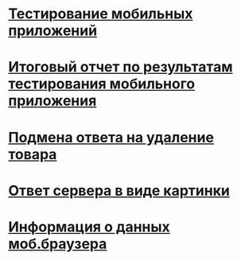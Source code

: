 # [Тестирование мобильных приложений](https://docs.google.com/spreadsheets/d/1wkNCCtiGh2E8ShCaxdNPiW2pE1YTmVJIK620VuAWe3k/edit?usp=sharing)

# [Итоговый отчет по результатам тестирования мобильного приложения](https://docs.google.com/document/d/1gzPaK2OUNz7NNAmSyxnu0kUaifQV90gL/edit?usp=sharing&ouid=108168755687522655607&rtpof=true&sd=true)

# [Подмена ответа на удаление товара](https://drive.google.com/file/d/1LiC3g7i0UwchV3ZowfZYHX33RSqYRBnN/view?usp=sharing)

# [Ответ сервера в виде картинки](https://drive.google.com/file/d/1r66Aq57SdCLVh27hnCFo0w8P2q3OZ6XE/view?usp=sharing)

# [Информация о данных моб.браузера](https://drive.google.com/file/d/1K0aWF5V0liwIn2OjkZFf8cuHu_nRLTba/view?usp=sharing)

